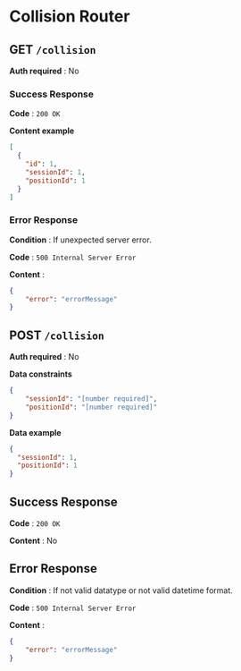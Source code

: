 # Collision Router

## GET `/collision`

**Auth required** : No

### Success Response

**Code** : `200 OK`

**Content example**

```json
[
  {
    "id": 1,
    "sessionId": 1,
    "positionId": 1
  }
]
```

### Error Response

**Condition** : If unexpected server error.

**Code** : `500 Internal Server Error`

**Content** :

```json
{
    "error": "errorMessage"
}
```

## POST `/collision`

**Auth required** : No

**Data constraints**

```json
{
    "sessionId": "[number required]",
    "positionId": "[number required]"
}
```

**Data example**

```json
{
  "sessionId": 1,
  "positionId": 1
}
```

## Success Response

**Code** : `200 OK`

**Content** : No

## Error Response

**Condition** : If not valid datatype or not valid datetime format.

**Code** : `500 Internal Server Error`

**Content** :

```json
{
    "error": "errorMessage"
}
```
